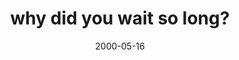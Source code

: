 ---
layout: base.njk
title : 'why did you wait so long?' 
view_title : 'why did you wait so long?' 
year : '2000' 
date : '2000-05-16' 
img_file : '/drawing/whydidyou.png' 
html_file : 'whydidyou' 
next_html : 'diestupid.html' 
year_order : '311' 
permalink : "title/{{html_file}}.html"
---